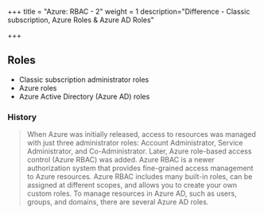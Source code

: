 +++
title = "Azure: RBAC - 2"
weight = 1
description="Difference - Classic subscription, Azure Roles & Azure AD Roles"

+++

## Roles

- Classic subscription administrator roles
- Azure roles
- Azure Active Directory (Azure AD) roles

### History

> When Azure was initially released, access to resources was managed with just three administrator roles: Account Administrator, Service Administrator, and Co-Administrator. Later, Azure role-based access control (Azure RBAC) was added. Azure RBAC is a newer authorization system that provides fine-grained access management to Azure resources. Azure RBAC includes many built-in roles, can be assigned at different scopes, and allows you to create your own custom roles. To manage resources in Azure AD, such as users, groups, and domains, there are several Azure AD roles.


